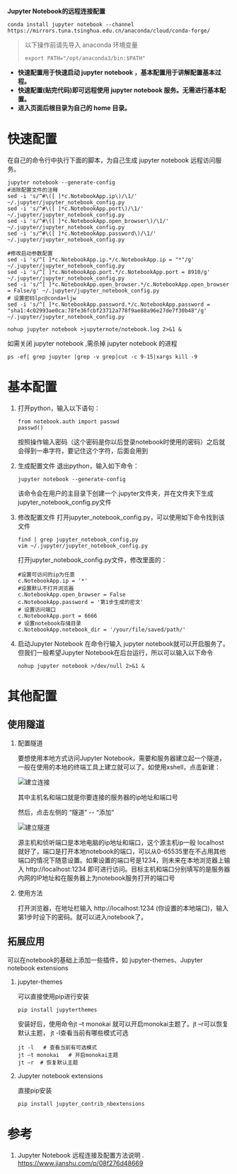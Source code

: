 **Jupyter Notebook的远程连接配置**

```
conda install jupyter notebook --channel  https://mirrors.tuna.tsinghua.edu.cn/anaconda/cloud/conda-forge/
```


>以下操作前请先导入 anaconda 环境变量
>```
>export PATH="/opt/anaconda3/bin:$PATH"
>```

+ **快速配置用于快速启动 jupyter notebook ，基本配置用于讲解配置基本过程。**  
+ **快速配置(贴完代码)即可远程使用  jupyter notebook 服务。无需进行基本配置。**
+ **进入页面后根目录为自己的 home 目录。**  

# 快速配置
在自己的命令行中执行下面的脚本，为自己生成 jupyter notebook 远程访问服务。
```
jupyter notebook --generate-config
#消除配置文件的注释
sed -i 's/^#\([ ]*c.NotebookApp.ip\)/\1/' ~/.jupyter/jupyter_notebook_config.py
sed -i 's/^#\([ ]*c.NotebookApp.port\)/\1/' ~/.jupyter/jupyter_notebook_config.py
sed -i 's/^#\([ ]*c.NotebookApp.open_browser\)/\1/' ~/.jupyter/jupyter_notebook_config.py
sed -i 's/^#\([ ]*c.NotebookApp.password\)/\1/' ~/.jupyter/jupyter_notebook_config.py

#修改启动参数配置
sed -i 's/^[ ]*c.NotebookApp.ip.*/c.NotebookApp.ip = "*"/g' ~/.jupyter/jupyter_notebook_config.py
sed -i 's/^[ ]*c.NotebookApp.port.*/c.NotebookApp.port = 8910/g' ~/.jupyter/jupyter_notebook_config.py
sed -i 's/^[ ]*c.NotebookApp.open_browser.*/c.NotebookApp.open_browser = False/g' ~/.jupyter/jupyter_notebook_config.py
# 设置密码lpc@conda+ljw
sed -i 's/^[ ]*c.NotebookApp.password.*/c.NotebookApp.password = "sha1:4c02993ae0ca:78fe36fcbf23712a778f9ae88a96e27de7f30b48"/g' ~/.jupyter/jupyter_notebook_config.py 

nohup jupyter notebook >jupyternote/notebook.log 2>&1 &
```


如需关闭 jupyter notebook ,需杀掉 jupyter notebook 的进程
```
ps -ef| grep jupyter |grep -v grep|cut -c 9-15|xargs kill -9
```

# 基本配置
1. 打开python，输入以下语句：

    ```
    from notebook.auth import passwd
    passwd()
    ```

    按照操作输入密码（这个密码是你以后登录notebook时使用的密码）之后就会得到一串字符，要记住这个字符，后面会用到

2. 生成配置文件
    退出python，输入如下命令：

    ```
    jupyter notebook --generate-config
    ```
    该命令会在用户的主目录下创建一个.jupyter文件夹，并在文件夹下生成jupyter_notebook_config.py文件

3. 修改配置文件
    打开jupyter_notebook_config.py，可以使用如下命令找到该文件
    ```
    find | grep jupyter_notebook_config.py
    vim ~/.jupyter/jupyter_notebook_config.py
    ```

    打开jupyter_notebook_config.py文件，修改里面的：
    
    ```
    #设置可访问的ip为任意
    c.NotebookApp.ip = '*'
    #设置默认不打开浏览器
    c.NotebookApp.open_browser = False
    c.NotebookApp.password = '第1步生成的密文'
    # 设置访问端口
    c.NotebookApp.port = 6666
    # 设置notebook存储目录
    c.NotebookApp.notebook_dir = '/your/file/saved/path/'
    ```

4. 启动Jupyter Notebook
    在命令行输入 jupyter notebook就可以开启服务了。但我们一般希望Jupyter Notebook在后台运行，所以可以输入以下命令

    ```
    nohup jupyter notebook >/dev/null 2>&1 &
    ```

# 其他配置

## 使用隧道
1. 配置隧道

    要想使用本地方式访问Jupyter Notebook，需要和服务器建立起一个隧道，一般在使用的本地的终端工具上建立就可以了。如使用xshell，点击新建：

    ![建立连接](1.png)

    其中主机名和端口就是你要连接的服务器的ip地址和端口号

    然后，点击左侧的  “隧道” -- “添加”

    ![建立隧道](2.png)

    源主机和侦听端口是本地电脑的ip地址和端口，这个源主机ip一般 localhost 就好了，端口是打开本地notebook的端口，可以从0-65535里在不占用其他端口的情况下随意设置。如果设置的端口号是1234，则未来在本地浏览器上输入   http://localhost:1234  即可进行访问。目标主机和端口分别填写的是服务器内网的IP地址和在服务器上为notebook服务打开的端口号

2. 使用方法

    打开浏览器，在地址栏输入 http://localhost:1234 (你设置的本地端口)，输入第1步时设下的密码。就可以进入notebook了。

## 拓展应用

可以在notebook的基础上添加一些插件，如 jupyter-themes、Jupyter notebook extensions

1. jupyter-themes 

    可以直接使用pip进行安装
    ```
    pip install jupyterthemes
    ```

    安装好后，使用命令jt –t monokai 就可以开启monokai主题了。jt –r可以恢复默认主题， jt -l查看当前有哪些模式可选

    ```
    jt -l   # 查看当前有可选模式
    jt –t monokai   # 开启monokai主题
    jt –r  # 恢复默认主题
    ```

2. Jupyter notebook extensions

    直接pip安装
    ```
    pip install jupyter_contrib_nbextensions
    ```

# 参考
1. Jupyter Notebook 远程连接及配置方法说明 . https://www.jianshu.com/p/08f276d48669
